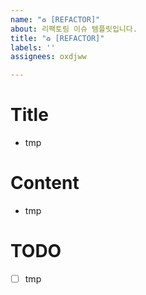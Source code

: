 ```yaml
---
name: "♻️ [REFACTOR]"
about: 리팩토링 이슈 템플릿입니다.
title: "♻️ [REFACTOR]"
labels: ''
assignees: oxdjww

---
```


# Title
- tmp

# Content
- tmp

# TODO
- [ ] tmp
